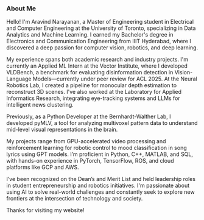 <!-- Write your biography here. Tell the world about yourself. Link to your favorite [subreddit](http://reddit.com). You can put a picture in, too. The code is already in, just name your picture `prof_pic.jpg` and put it in the `img/` folder.

Put your address / P.O. box / other info right below your picture. You can also disable any these elements by editing `profile` property of the YAML header of your `_pages/about.md`. Edit `_bibliography/papers.bib` and Jekyll will render your [publications page](/al-folio/publications/) automatically.

Link to your social media connections, too. This theme is set up to use [Font Awesome icons](https://fontawesome.com/) and [Academicons](https://jpswalsh.github.io/academicons/), like the ones below. Add your Facebook, Twitter, LinkedIn, Google Scholar, or just disable all of them. -->

### About Me

Hello! I'm Aravind Narayanan, a Master of Engineering student in Electrical and Computer Engineering at the University of Toronto, specializing in Data Analytics and Machine Learning. I earned my Bachelor's degree in Electronics and Communication Engineering from IIIT Hyderabad, where I discovered a deep passion for computer vision, robotics, and deep learning.

My experience spans both academic research and industry projects. I'm currently an Applied ML Intern at the Vector Institute, where I developed VLDBench, a benchmark for evaluating disinformation detection in Vision-Language Models—currently under peer review for ACL 2025. At the Neural Robotics Lab, I created a pipeline for monocular depth estimation to reconstruct 3D scenes. I've also worked at the Laboratory for Applied Informatics Research, integrating eye-tracking systems and LLMs for intelligent news clustering.

Previously, as a Python Developer at the Bernhardt-Walther Lab, I developed pyMLV, a tool for analyzing multivoxel pattern data to understand mid-level visual representations in the brain.

My projects range from GPU-accelerated video processing and reinforcement learning for robotic control to mood classification in song lyrics using GPT models. I’m proficient in Python, C++, MATLAB, and SQL, with hands-on experience in PyTorch, TensorFlow, ROS, and cloud platforms like GCP and AWS.

I’ve been recognized on the Dean’s and Merit List and held leadership roles in student entrepreneurship and robotics initiatives. I'm passionate about using AI to solve real-world challenges and constantly seek to explore new frontiers at the intersection of technology and society.

Thanks for visiting my website!

<!-- Hello! I'm Aravind Narayanan, a Master of Engineering student in Electrical and Computer Engineering at the University of Toronto. I hold a Bachelor's degree in Electronics and Communication Engineering from IIIT Hyderabad, where I developed a passion for deep learning, computer vision, and robotics.

I've gained valuable experience through internships and research roles, including developing monocular depth estimation pipelines at the Neural Robotics Lab and advancing AI techniques for data management at the Laboratory for Applied Informatics Research. As a Python Developer at the Bernhardt-Walther Lab, I created tools to study mid-level vision systems.

My projects span autonomous vehicle navigation, AI-driven health monitoring, and mood classification in song lyrics using deep learning. I am proficient in programming languages like C, C++, Python, and MATLAB, and have expertise in frameworks such as PyTorch, TensorFlow, and ROS.

Academically, I've been recognized on the Dean’s and Merit List and have held leadership roles as Marketing Head in the Entrepreneurship Cell and Robotics Club Head. I am passionate about using technology to solve real-world problems and continuously exploring new engineering and science frontiers.

Thank you for visiting my website! -->
